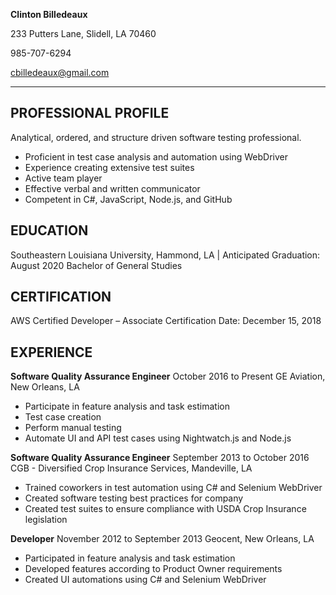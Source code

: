 **Clinton Billedeaux**

233 Putters Lane, Slidell, LA  70460

985-707-6294

cbilledeaux@gmail.com

---

## PROFESSIONAL PROFILE

Analytical, ordered, and structure driven software testing professional.

-	Proficient in test case analysis and automation using WebDriver
-	Experience creating extensive test suites
-	Active team player
-	Effective verbal and written communicator
-	Competent in C#, JavaScript, Node.js, and GitHub 

## EDUCATION

Southeastern Louisiana University, Hammond, LA		     | Anticipated Graduation:  August 2020
Bachelor of General Studies

## CERTIFICATION

AWS Certified Developer – Associate 				  Certification Date:  December 15, 2018

## EXPERIENCE

**Software Quality Assurance Engineer**						October 2016 to Present
GE Aviation, New Orleans, LA
-	Participate in feature analysis and task estimation
-	Test case creation
-	Perform manual testing
-	Automate UI and API test cases using Nightwatch.js and Node.js

**Software Quality Assurance Engineer**	            			            September 2013 to October 2016
CGB - Diversified Crop Insurance Services, Mandeville, LA	
-	Trained coworkers in test automation using C# and Selenium WebDriver
-	Created software testing best practices for company
-	Created test suites to ensure compliance with USDA Crop Insurance legislation

**Developer**	 					      	        November 2012 to September 2013
Geocent, New Orleans, LA
-	Participated in feature analysis and task estimation
-	Developed features according to Product Owner requirements
-	Created UI automations using C# and Selenium WebDriver
